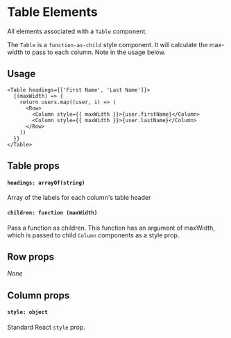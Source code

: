 # Table Elements

All elements associated with a `Table` component.

The `Table` is a `function-as-child` style component. It will calculate the max-width to pass to each
column. Note in the usage below.

## Usage
```
<Table headings={['First Name', 'Last Name']}>
  {(maxWidth) => {
    return users.map((user, i) => (
      <Row>
        <Column style={{ maxWidth }}>{user.firstName}</Column>
        <Column style={{ maxWidth }}>{user.lastName}</Column>
      </Row>
    ))
  }}
</Table>
```

## Table props
#### `headings: arrayOf(string)`
Array of the labels for each column's table header

#### `children: function (maxWidth)`
Pass a function as children. This function has an argument of maxWidth, which is passed to
child `Column` components as a style prop.

## Row props
*None*

## Column props
#### `style: object`
Standard React `style` prop.